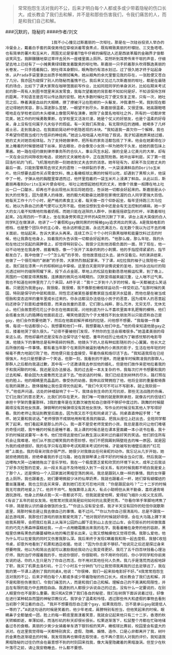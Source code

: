 > 常常抱怨生活对我的不公，后来才明白每个人都或多或少带着隐秘的伤口长大。成长教会了我们去和解，并不是和那些伤害我们，令我们痛苦的人，而是和我们自己和解。

###沉默的，隐秘的
####作者/刘文

						1我不小心撞见过斯嘉丽的一次呕吐。那是在一次硅谷投资人举办的冷餐会上，戴着白手套的英俊男侍应穿梭派着零食茶点，既有精致美丽的柠檬挞、三文鱼塔塔，也有简单的薯片和玉米片，周围无论是穿着T恤牛仔裤的编程达人还是西装革履的金融界才俊都谈笑风生。我醉醺醺地穿过草坪去另外一座楼里面上厕所，突然听到耳旁传来干呕的声音，仔细望去地上已经有了一小摊黄黄绿绿散发着酸臭的呕吐物。斯嘉丽一只手抓着那头吹得飘逸美丽的长卷发，一只手捂着胸口，她吐得浑身颤抖，眼角隐约有泪水划过。过了很久她才终于站起身体，从Prada手袋里拿出丝质手帕擦拭嘴角，她从眼角的余光里瞥见我的存在，一张脸便又苍白了几分。我亦因为窥探了别人的隐秘而羞愧不已。我后来又见过几次斯嘉丽的呕吐，都是在最随机的场合，比如下了课大家聚在咖啡馆面前写作业，比如同班同学的单身派对，比如在期末考试前的那一周有人到图书馆里来派发零食，我每次望着她的背影都不知如何是好，不知该保持怎样的距离，不知语言是否可以传达我的安慰。她大多数时候吐完了便又恢复正常，只有一次，她吐完之后，睁着满是血丝的大眼睛，撩了撩被汗沾在脸颊的一头鬈发，冲我凄然一笑。我到现在都还记得她的笑容，那么深邃那么苦楚，一眼望不到尽头。斯嘉丽很温柔，又很坚强，她高跟鞋嗒嗒地走在学校老旧的木头楼梯上像管风琴在演奏，她除了会莫名地呕吐之外，所有的一切都非常完美，她工作的时候勇敢果断，在学校里又活泼烂漫，她是个仗义的好朋友，也是个温柔的好母亲，身上没有任何属于凡夫俗子的瑕疵。有一天我们系聚会，有无限供应的酒精，她喝多了几杯威士忌，走到我身边，在我面前晃动杯中若隐若现的冰块。“我知道我一直欠你一个解释，我也不希望你把我当成行为怪异的神经病。”她这么咄咄逼人地开始了叙说。我才知道她原来结过婚，她的丈夫对她百般体贴，为了支持她做律师，把所有的家务活都包揽了下来。他会在她累得在沙发上睡着的时候替她褪下丝袜，卸去眼妆，亦会像宠小女孩一样为她吹干头发，给她的面包抹上果酱。她一路在纽约做到律师事务所的合伙人，事业风生水起，接的全是上亿美元的大单，却有一天在会议的间隙收到电话，说她的丈夫被枪击中，正在医院抢救。她冲出审判庭，买了第一班回洛杉矶的飞机，飞机落地的那一刻她收到丈夫去世的消息。她年轻有为，却来不及见她丈夫的最后一面，只能到警察局去领丈夫的遗物：一块碎裂的手表，一大袋浸满鲜血的Dorito玉米片。他只想要去超市买点零食饮料，晚上看橄榄球比赛的时候可以吃，却遇到了黑帮火并，他误中了一枪，子弹从他的胸膛里穿透而过，他怀里抱着的一袋玉米片上浸满了鲜血。从此以后，斯嘉丽再看到Dorito玉米片便会呕吐，呕吐让她想起她枉死的丈夫，她像个孩童一般蹲在地上吐出一口一口酸水，却再也不会出现他从背后将她抱住，告诉她一切都会好起来的。斯嘉丽是从小到大的优等生，因为是黑人的缘故，她的毅力和勤奋比她那些家境优渥的白人同学更强大百倍。她每天工作十六个小时，是严格的素食主义者，每天做一百个仰卧起坐，每年坚持跑三次马拉松，她以为靠自己的勇气便可以无所不能。但她没想到生命中还是会有无法控制的横祸，她一岁大的女儿毫不知情地吮吸着奶瓶，而她只能在送殡的人群中，扶着摇摇欲坠的栏杆，半跪着呕吐起来。2在周四的一节课上，坐在我身旁笑得正开怀的A突然沉默了下来，讲台上高大英俊的白人同学R正在做演讲，他讲了一个暑假和gay做同房的时候被gay追求闹出的笑话。A是我拍电影的搭档，也是整个团队中的主心骨。他永远积极正面，永远充满活力，在无数个我以为过不去的难关面前，他站起来，告诉大家从头再来。连续工作三十个小时只靠黑咖啡和能量饮料过活的时候，他让我靠在他身上，拍着我的头告诉我一切都会好起来的。“他那么瘦，那么年轻，我的头枕在他过分突起的肩胛骨上，却觉得特别安心。我很少见到他消极负面的一面，除了现在，他一动不动地坐在我身旁，抿着嘴唇，像一个张开了浑身的刺的小刺猬，他的手指捏得紧紧的，指节都发白了。我冲他做了一个“怎么啦”的手势，但他故意扭过头去，装作没看见。R的演讲结束，他做了一个很花哨的“谢谢”的手势，大家热烈鼓起掌来。下了课，A拉拉我的袖子让我陪他一起走。我们就在漆黑一片的棕榈树丛中穿梭。这里白天是同学谈情说爱的圣地，加州永远灿烂的阳光透过树叶的缝隙照耀下来，投下点点金斑，草地上的松鼠在勤勤恳恳地搬运松果，到了晚上，周围的一切都变得黑黢黢，连拂面的微风也冷飕飕的。沉默变得越来越沉重，让人喘不过气来。我也不知道在树林里兜了几个来回，A终于说：“我十二岁到十八岁的时候，每一天都被这么笑话着。只是因为我是gay，我很瘦，我很矮，我不像那些橄榄球运动员一样受欢迎。”在那时候的美国，特别是保守的中部和南部，同性恋还被某些基督教家庭当成是洪水猛兽，而他也是在被当成怪胎和变态这样的童年里成长过来的。你永远都没办法低估小孩子的恶意，因为成年人的恶意起码还掺杂了刻意和虚情假意，而来自孩童的恶意，它们那么纯粹，那么充沛，无穷无尽，无休无止。他们会故意把花花公子杂志在他面前晃，问他到底为什么不喜欢里面丰乳肥臀的模特，他们会揽着女孩儿的胳膊在他面前走过，嘲笑他是因为个子太矮找不到女朋友所以只能谎称自己是gay，他们会作势要他跪下，然后在他面前解开裤裆的拉链，问他想不想要。“我每做一件事情，每说一句话都很小心，我想要和他们一样，我想要融入他们中去。”他的母亲知道他是gay之后，搂着他哭了很久很久。“记得不要被他们发现，不然你的生活会艰难很多。”她温柔美丽的母亲这么说。而他却最终还是没有办法保守这个秘密。童年的经历让他成为了敏感忧郁的电影导演，他镜头下的事物总是有种易碎的特质，他镜头下的人总有种如影随形的小心翼翼。他长大之后所做的每一件事情，都有着当年那个在男厕所被逼到墙角的小男孩的影子，生活在他年轻的时候毫不费力地就打败了他，而他便只能全盘接受，带着伤痕和烙印活下去。“我知道我现在已经很强大，R也只是想要讲一个笑话，但那一刻，我看到的不是R，而是童年时候欺凌我的那群人。那群人之后都向我道过歉，其中有一个还邀请我去参加他的婚礼，但是他们故作亲密地拉着我的手和我闲聊的时候，我还是没办法接话。我的过去是一本太复杂的书，我每次打开书想要和我的过去和解，都会因为太疲惫而无法读下去。”他说话的时候，我们已经走到树林的尽头，路灯照在他的脸上。他的眼睛里亮晶晶的，像受伤的幼兽。我伸出双臂拥抱了他，他将全部的重量都倚靠在我的肩膀上。肢体接触让我也变得忧伤起来。“我们今天可不可以不写剧本，就让我软弱一下。”他低声问道。远处的钟楼敲响了十一下。我体会到生命的无可抗拒，那些无法战胜的伤痛，它们比我们的意志更大，比我们的存在更大，我们唯一可做的就是默默承担，就像古代的信徒们承担十字架的重量那样。3我的童年是在无数次被告知自己做得不够好中度过的。跳舞的时候腿踢得没有其他女孩直，弹钢琴的时候弹得没有其他女孩快，写作业的时候没有其他人字写得好看。我的老师让我站到教室后面去，因为我又忍不住和同桌说了话。同桌直直伸起手臂：“老师，她又要和我说话。”老师恨铁不成钢地用粉笔丢我的脑袋，把我从座位上赶出去，全班同学都笑了起来，他们看起来是那么的开心。我一直不是受老师宠爱的小孩，我总是喜欢问让他们难堪的奇怪问题，我午睡的时候总是睡不着，我上课的时候总是在课本里面藏一本小说书在看，我十岁的时候就说要写一本书，他们觉得这是他们从教生涯以来听过的最好笑的笑话。他们抓住所有机会让我难堪，他们从不放过嘲笑我的奇思妙想，他们不把我踢到隔壁班去的唯一原因，就是因为我的成绩很好。我的名字只有在期中考试和期末考试的时候，才能被写到墙壁后面的“红花榜”上面去。我的母亲对我亦很严厉。她很少对我做出任何亲昵的动作。我忘记从几岁开始，她就拒绝拥抱我，拒绝牵着我的手过马路，她在我钢琴课上得不好的时候会当众打我，然后我就一边嚎啕大哭一边被她拖出了音乐学校。我在一个极度匮乏爱和欣赏的环境下长大，成年之后我谈了好多次短暂的恋爱，从一段关系迫不及待地投入到下一段关系，有的时候我都不明白我是爱上了那个人，还是惧怕一个人回家面对黑暗空荡的房间。我总是跟别人做一样的事情，我的女伴要去上厕所，我也跟着去，她们要喝微甜少冰的仙草奶茶，我就也跟着点一杯，她们穿有蝴蝶结的蕾丝蓬蓬裙，我也立刻去买来穿，直到她们忍无可忍地问我：“你是跟屁虫吗？”二十二岁的时候我无可救药地爱上了C，他并不帅气，勉强算得上高大，有点小聪明但从来不勤奋，喜欢通宵喝酒玩游戏，他身上的缺点我一天一夜都说不完，但我就是爱他啊，爱得如飞蛾扑火般义无反顾。C有谈了五年的前女友简，他常常对我说简是如何如何的比我更优秀。“你看你笨手笨脚地烤焦了牛排，简是我认识的最会做饭的女生。”“你这么没有安全感，我才半天没有回你的短信你就歇斯底里，简那时候总是让我去做自己的事情，毫不过问。”“你以为你自己很清高吗，总是不跟我一起去游戏房，我那些打游戏的朋友都爱死简了。”他对我好的时候就好得很，会在大马路上蹲下来给我系鞋带，会把我扛在肩上从海洋公园的山脚下走到山上去坐过山车，会花很长的时间做我喜欢的巧克力黑森林蛋糕给我，一点一点用糖霜撒出来我的名字。我看着睡在身旁的他的容颜，黑暗里仿佛有黑色的藤蔓植物从他的嘴巴里长出来，让我又想触摸他又觉得恐惧。我那么爱他，他为什么可以在爱我的同时又伤害我那么深。我后来终于发现C瞒着我和简一起去度假，我替C收拾书桌，却意外地看到了机票和酒店收据。他说：“因为你总是不够好。”他说完之后还是探过身来想要吻我，他以为和简出去就可以激励我给我动力让我变得更好。我花了五千四百块钱看心理治疗师，我的治疗师握着我的手，他说你很好，你很聪明，你不用听你妈妈，你小学同学和你前男友说的话，你的人生只是为了你自己而活，你不用对其他任何人负责。我几乎是落荒而逃般地辞了职，我买了机票去洛杉矶，十三个小时五十分钟的飞行让我觉得我离我的过去足够远了。我在我的第一节课上遇到了我的同桌A,他说：“你很棒，我们一起来拍电影好不好。”4我常常抱怨生活对我的不公，后来才明白每个人都或多或少带着隐秘的伤口长大。成长教会了我们去和解，并不是和那些伤害我们，令我们痛苦的人，而是和我们自己和解。理解自己的不美满和局限性，并且在有限的能力中去拥抱自由。我遇到的人都很少诉说自己的过去，没有什么一定要说的，在别人眼里你也不是那么重要。我只和A交换了我们各自的秘密，我们在树荫下面诉说着过往，好像在进行某种弑血而盟的神秘宗教仪式。我学会了温柔和怜惜，透过那些伟大和虚假的事物去看到当初那个哭泣着的自己。“我并不想要抱怨自己是个gay，如果我抱怨，岂不是承认gay就是低人一等的了。”A说这句话的时候是笑着的，他少年老成，肩膀特别有担当，但他笑起来的时候，眼睛鼻子全都皱成一团，脸上的每一颗痣里面漾着笑意，我就会记起来他只有二十二岁。香港的秋天转瞬即逝，单薄如纸，而洛杉矶的秋天却很长很长。松果逐渐落下，松鼠整个月都在忙碌地储备过冬的食粮。美丽的少男少女骑着单车洒下银铃般的笑声，橄榄球比赛前，校园里会有盛大的派对。在这里我觉得每一天都特别真实，虚假、隐瞒、煽情、造作、口是心非都离开了我，树叶的金黄色逐渐褪去的时候，我发现我再也懒得去取悦谁，也不再介意别人对我的评价。我知道我黑暗隐秘的过往仍然会在最意想不到的时刻回来找我，像大海里隐藏着的黑暗漩涡，但至少在秋叶落尽之前，请让我安稳睡去，什么都不要想。			  		